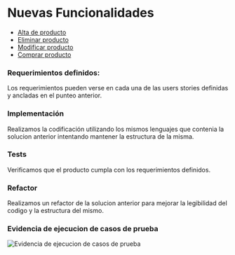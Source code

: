 # Nuevas Funcionalidades

- [Alta de producto](https://github.com/orgs/IngSoft-ISA2-2023-2/projects/51/views/1?pane=issue&itemId=41947110)
- [Eliminar producto](https://github.com/orgs/IngSoft-ISA2-2023-2/projects/51/views/1?pane=issue&itemId=42295422)
- [Modificar producto](https://github.com/orgs/IngSoft-ISA2-2023-2/projects/51/views/1?pane=issue&itemId=42311213)
- [Comprar producto](https://github.com/orgs/IngSoft-ISA2-2023-2/projects/51/views/1?pane=issue&itemId=42411199)

### Requerimientos definidos:

Los requerimientos pueden verse en cada una de las users stories definidas y ancladas en el punteo anterior.

### Implementación

Realizamos la codificación utilizando los mismos lenguajes que contenia la solucion anterior intentando mantener la estructura de la misma.

### Tests

Verificamos que el producto cumpla con los requerimientos definidos.

### Refactor

Realizamos un refactor de la solucion anterior para mejorar la legibilidad del codigo y la estructura del mismo.

### Evidencia de ejecucion de casos de prueba

![Evidencia de ejecucion de casos de prueba](https://i.imgur.com/XIh5rBs.jpg)